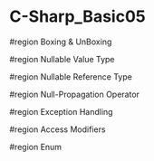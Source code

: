 # C-Sharp_Basic05

#region Boxing & UnBoxing

#region Nullable Value Type

#region Nullable Reference Type

#region Null-Propagation Operator

#region Exception Handling

#region Access Modifiers
 
#region Enum
